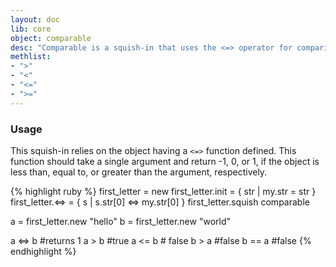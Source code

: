 ```yaml
---
layout: doc
lib: core
object: comparable
desc: "Comparable is a squish-in that uses the <=> operator for comparisons."
methlist:
- ">" 
- "<"
- "<="
- ">="
---
```


### Usage

This squish-in relies on the object having a `<=>` function defined. This function should take a single argument and return -1, 0, or 1, if the object is less than, equal to, or greater than the argument, respectively.

{% highlight ruby %}
first_letter = new
first_letter.init = { str | my.str = str }
first_letter.<=> = { s | s.str[0] <=> my.str[0] }
first_letter.squish comparable

a = first_letter.new "hello"
b = first_letter.new "world"

a <=> b  #returns 1 
a > b  #true
a <= b # false
b > a #false
b == a #false
{% endhighlight %}


